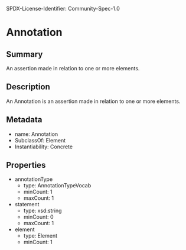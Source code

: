 SPDX-License-Identifier: Community-Spec-1.0

# Annotation

## Summary

An assertion made in relation to one or more elements.

## Description

An Annotation is an assertion made in relation to one or more elements.

## Metadata

- name: Annotation
- SubclassOf: Element
- Instantiability: Concrete

## Properties

- annotationType
  - type: AnnotationTypeVocab
  - minCount: 1
  - maxCount: 1
- statement
  - type: xsd:string
  - minCount: 0
  - maxCount: 1
- element
  - type: Element
  - minCount: 1

